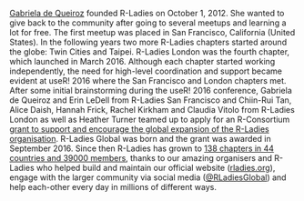 [Gabriela de Queiroz](https://rladies.org/united-states-rladies/name/gabriela-de-queiroz/) founded R-Ladies on October 1, 2012. She wanted to give back to the community after going to several meetups and learning a lot for free.  The first meetup was placed in San Francisco, California (United States). In the following years two more R-Ladies chapters started around the globe: Twin Cities and Taipei. R-Ladies London was the fourth chapter, which launched in March 2016. Although each chapter started working independently, the need for high-level coordination and support became evident at useR! 2016 where the San Francisco and London chapters met. After some initial brainstorming during the useR! 2016 conference, Gabriela de Queiroz and Erin LeDell from R-Ladies San Francisco and Chiin-Rui Tan, Alice Daish, Hannah Frick, Rachel Kirkham and Claudia Vitolo from R-Ladies London as well as Heather Turner teamed up to apply for an R-Consortium [grant to support and encourage the global expansion of the R-Ladies organisation](https://github.com/rladies/global/blob/master/rconsortium/FINAL%20-%20201607-%20rconsortiumproposalr-ladiesalignmentandglobalexpansion-july2016.pdf). R-Ladies Global was born and the grant was awarded in September 2016. Since then R-Ladies has grown to [138 chapters in 44 countries and 39000 members](https://gqueiroz.shinyapps.io/rshinylady/), thanks to our amazing organisers and R-Ladies who helped build and maintain our official website ([rladies.org](https://rladies.org/)), engage with the larger community via social media ([\@RLadiesGlobal](https://twitter.com/rladiesglobal)) and help each-other every day in millions of different ways.
